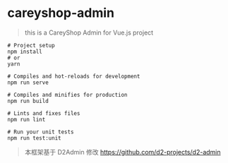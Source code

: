 # careyshop-admin

> this is a CareyShop Admin for Vue.js project

```
# Project setup
npm install
# or
yarn

# Compiles and hot-reloads for development
npm run serve

# Compiles and minifies for production
npm run build

# Lints and fixes files
npm run lint

# Run your unit tests
npm run test:unit
```

> 本框架基于 D2Admin 修改
https://github.com/d2-projects/d2-admin